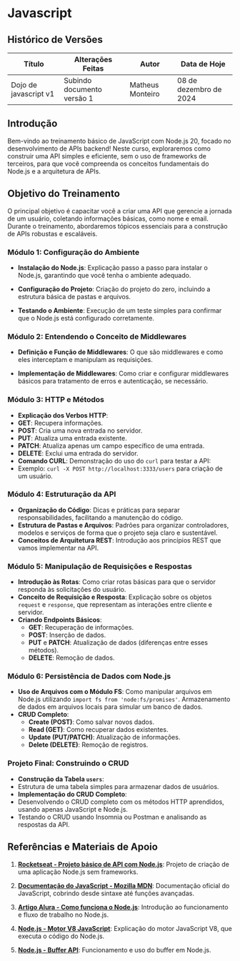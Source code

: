 # Javascript
## Histórico de Versões

| **Título**                   | **Alterações Feitas**                  | **Autor**      | **Data de Hoje**         |
|------------------------------|----------------------------------------|----------------|--------------------------|
| Dojo de javascript v1       | Subindo documento versão 1             | Matheus Monteiro    | 08 de dezembro de 2024   |


## Introdução

Bem-vindo ao treinamento básico de JavaScript com Node.js 20, focado no desenvolvimento de APIs backend! Neste curso, exploraremos como construir uma API simples e eficiente, sem o uso de frameworks de terceiros, para que você compreenda os conceitos fundamentais do Node.js e a arquitetura de APIs.
## Objetivo do Treinamento
O principal objetivo é capacitar você a criar uma API que gerencie a jornada de um usuário, coletando informações básicas, como nome e email. Durante o treinamento, abordaremos tópicos essenciais para a construção de APIs robustas e escaláveis.

### Módulo 1: Configuração do Ambiente
- **Instalação do Node.js**: Explicação passo a passo para instalar o Node.js, garantindo que você tenha o ambiente adequado.

- **Configuração do Projeto**: Criação do projeto do zero, incluindo a estrutura básica de pastas e arquivos.

- **Testando o Ambiente**: Execução de um teste simples para confirmar que o Node.js está configurado corretamente.
### Módulo 2: Entendendo o Conceito de Middlewares
- **Definição e Função de Middlewares**: O que são middlewares e como eles interceptam e manipulam as requisições.

- **Implementação de Middlewares**: Como criar e configurar middlewares básicos para tratamento de erros e autenticação, se necessário.
### Módulo 3: HTTP e Métodos
- **Explicação dos Verbos HTTP**:
- **GET**: Recupera informações.
- **POST**: Cria uma nova entrada no servidor.
- **PUT**: Atualiza uma entrada existente.
- **PATCH**: Atualiza apenas um campo específico de uma entrada.
- **DELETE**: Exclui uma entrada do servidor.
- **Comando CURL**: Demonstração do uso do `curl` para testar a API:
- Exemplo: `curl -X POST http://localhost:3333/users` para criação de um usuário.
### Módulo 4: Estruturação da API
- **Organização do Código**: Dicas e práticas para separar responsabilidades, facilitando a manutenção do código.
- **Estrutura de Pastas e Arquivos**: Padrões para organizar controladores, modelos e serviços de forma que o projeto seja claro e sustentável.
- **Conceitos de Arquitetura REST**: Introdução aos princípios REST que vamos implementar na API.
### Módulo 5: Manipulação de Requisições e Respostas
- **Introdução às Rotas**: Como criar rotas básicas para que o servidor responda às solicitações do usuário.
- **Conceito de Requisição e Resposta**: Explicação sobre os objetos `request` e `response`, que representam as interações entre cliente e servidor.
- **Criando Endpoints Básicos**:
	- **GET**: Recuperação de informações.
	- **POST**: Inserção de dados.
	- **PUT** e **PATCH**: Atualização de dados (diferenças entre esses métodos).
	- **DELETE**: Remoção de dados.
	
### Módulo 6: Persistência de Dados com Node.js
- **Uso de Arquivos com o Módulo FS**:
	Como manipular arquivos em Node.js utilizando `import fs from 'node:fs/promises'`. Armazenamento de dados em arquivos locais para simular um banco de dados.
- **CRUD Completo**:
	- **Create (POST)**: Como salvar novos dados.
	- **Read (GET)**: Como recuperar dados existentes.
	- **Update (PUT/PATCH)**: Atualização de informações.
	- **Delete (DELETE)**: Remoção de registros.
### Projeto Final: Construindo o CRUD
  
- **Construção da Tabela `users`**:
- Estrutura de uma tabela simples para armazenar dados de usuários.
- **Implementação do CRUD Completo**:
- Desenvolvendo o CRUD completo com os métodos HTTP aprendidos, usando apenas JavaScript e Node.js.
- Testando o CRUD usando Insomnia ou Postman e analisando as respostas da API.
## Referências e Materiais de Apoio

1. **[Rocketseat - Projeto básico de API com Node.js](https://app.rocketseat.com.br/classroom/projeto-01-1)**: Projeto de criação de uma aplicação Node.js sem frameworks.

2. **[Documentação do JavaScript - Mozilla MDN](https://developer.mozilla.org/en-US/docs/Web/JavaScript)**: Documentação oficial do JavaScript, cobrindo desde sintaxe até funções avançadas.

3. **[Artigo Alura - Como funciona o Node.js](https://www.alura.com.br/artigos/node-js)**: Introdução ao funcionamento e fluxo de trabalho no Node.js.

4. **[Node.js - Motor V8 JavaScript](https://nodejs.org/en/learn/getting-started/the-v8-javascript-engine)**: Explicação do motor JavaScript V8, que executa o código do Node.js.

5. **[Node.js - Buffer API](https://nodejs.org/api/buffer.html#buffer)**: Funcionamento e uso do buffer em Node.js.
